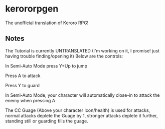 # kerororpgen
The unofficial translation of Keroro RPG!


## Notes
The Tutorial is currently UNTRANSLATED (I'm working on it, I promise! just having trouble finding/opening it) Below are the controls:

In Semi-Auto Mode press Y+Up to jump

Press A to attack

Press Y to guard

In Semi-Auto Mode, your character will automatically close-in to attack the enemy when pressing A

The CC Guage (Above your character Icon/health) is used for attacks, normal attacks deplete the Guage by 1, stronger attacks deplete it further, standing still or guarding fills the guage.
